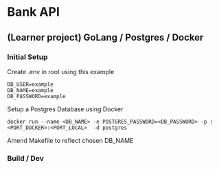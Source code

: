 # Bank API

## (Learner project) GoLang / Postgres / Docker

### Initial Setup

Create .env in root using this example

```
DB_USER=example
DB_NAME=example
DB_PASSWORD=example
```

Setup a Postgres Database using Docker

```
docker run --name <DB_NAME> -e POSTGRES_PASSWORD=<DB_PASSWORD> -p :<PORT_DOCKER>:<PORT_LOCAL>  -d postgres
```

Amend Makefile to reflect chosen DB_NAME

### Build / Dev
